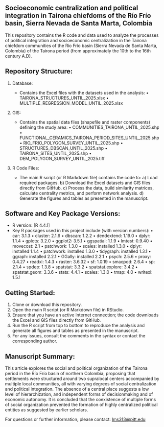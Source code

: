 Socioeconomic centralization and political integration in Tairona chiefdoms of the Río Frío basin, Sierra Nevada de Santa Marta, Colombia
--------------------------------------------------------------

This repository contains the R code and data used to analyze the processes of political integration and socioeconomic centralization in the Tairona chiefdom communities of the Río Frío basin (Sierra Nevada de Santa Marta, Colombia) of the Tairona period (from approximately the 10th to the 16th century A.D).

Repository Structure:
----------------------------------
1. Database:
   - Contains the Excel files with the datasets used in the analysis:
     • TAIRONA_STRUCTURES_UNTIL_2025.xlsx
     • MULTIPLE_REGRESSION_MODEL_UNTIL_2025.xlsx

2. GIS:
   - Contains the spatial data files (shapefile  and raster components) defining the study area:
     • COMMUNITIES_TAIRONA_UNTIL_2025.shp
     • FUNCTIONAL_CERAMICS_TAIRONA_PERIOD_SITES_UNTIL_2025.shp
     • RIO_FRIO_POLYGON_SURVEY_UNTIL_2025.shp
     • STRUCTURES_DBSCAN_UNTIL_2025.shp
     • TAIRONA_SITES_UNTIL_2025.shp
     • DEM_POLYGON_SURVEY_UNTIL_2025.tiff    

3. R Code Files:
   - The main R script (or R Markdown file) contains the code to:
     a) Load required packages.
     b) Download the Excel datasets and GIS files directly from GitHub.
     c) Process the data, build similarity matrices, calculate centrality metrics, and perform network analysis.
     d) Generate the figures and tables as presented in the manuscript.

Software and Key Package Versions:
----------------------------------
- R version: [R 4.4.1]
- Key R packages used in this project include (with version numbers):
  • car: 3.1.3
  • cluster: 2.1.6
  • dbscan: 1.2.2
  • dendextend: 1.19.0
  • dplyr: 1.1.4
  • gplots: 3.2.0
  • ggplot2: 3.5.1
  • ggspatial: 1.1.9
  • lmtest: 0.9.40 
  • movecost: 2.1
  • patchwork: 1.3.0
  • scales: installed 1.3.0 
  • dplyr: installed 1.1.4 
  • patchwork: installed 1.3.0 
  • tidygraph: installed 1.3.1 
  • ggraph: installed 2.2.1 
  • GGally: installed 2.2.1 
  • psych: 2.5.6
  • proxy: 0.4.27
  • readxl: 1.4.3
  • raster: 3.6.32
  • sf: 1.0.19
  • smacpod: 2.6.4
  • sp: 2.1.4
  • spdep: 1.3.8
  • spatstat: 3.3.2
  • spatstat.explore: 3.4.2
  • spatstat.geom: 3.3.6 
  • stats: 4.4.1
  • scales: 1.3.0 
  • tmap: 4.0
  • writexl: 1.5.1  

Getting Started:
----------------------------------
1. Clone or download this repository.
2. Open the main R script (or R Markdown file) in RStudio.
3. Ensure that you have an active Internet connection; the code downloads the Excel and GIS files directly from GitHub.
4. Run the R script from top to bottom to reproduce the analysis and generate all figures and tables as presented in the manuscript.
5. For any issues, consult the comments in the syntax or contact the corresponding author.

Manuscript Summary:
----------------------------------
This article explores the social and political organization of the Tairona period in the Río Frío basin of northern Colombia, proposing that settlements were structured around two supralocal centers accompanied by multiple local communities, all with varying degrees of social centralization and political integration. The absence of a central place suggests a low level of hierarchization, and independent forms of decisionmaking and of economic autonomy. It is concluded that the coexistence of multiple forms of social organization prevented the formation of highly centralized political entities as suggested by earlier scholars.

For questions or further information, please contact:
lms313@pitt.edu
